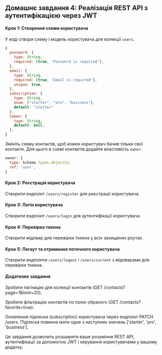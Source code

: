 ## Домашнє завдання 4: Реалізація REST API з аутентифікацією через JWT

#### Крок 1: Створення схеми користувача

У коді створи схему і модель користувача для колекції `users`.

```javascript
{
  password: {
    type: String,
    required: [true, 'Password is required'],
  },
  email: {
    type: String,
    required: [true, 'Email is required'],
    unique: true,
  },
  subscription: {
    type: String,
    enum: ["starter", "pro", "business"],
    default: "starter"
  },
  token: {
    type: String,
    default: null,
  },
}
```

Змініть схему контактів, щоб кожен користувач бачив тільки свої контакти. Для цього в схемі контактів додайте властивість `owner`.

```javascript
owner: {
  type: Schema.Types.ObjectId,
  ref: 'user',
}
```

#### Крок 2: Реєстрація користувача

Створити ендпоінт `/users/register` для реєстрації користувача.

#### Крок 3: Логін користувача

Створити ендпоінт `/users/login` для аутентифікації користувача.

#### Крок 4: Перевірка токена

Створити мідлвар для перевірки токена у всіх захищених роутах.

#### Крок 5: Логаут та отримання поточного користувача

Створити ендпоінти `/users/logout` і `/users/current` з мідлварами для перевірки токена.

#### Додаткове завдання

Зробити пагінацію для колекції контактів (GET /contacts?page=1&limit=20).

Зробити фільтрацію контактів по полю обраного (GET /contacts?favorite=true).

Оновлення підписки (subscription) користувача через ендпоінт PATCH /users. Підписка повинна мати одне з наступних значень ['starter', 'pro', 'business'].

Це завдання дозволить розширити ваше розуміння REST API, аутентифікації за допомогою JWT і керування користувачами у вашому додатку.